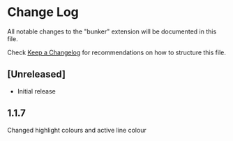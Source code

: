 # Change Log
All notable changes to the "bunker" extension will be documented in this file.

Check [Keep a Changelog](http://keepachangelog.com/) for recommendations on how to structure this file.

## [Unreleased]
- Initial release

## 1.1.7
Changed highlight colours and active line colour
